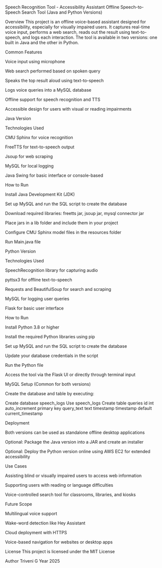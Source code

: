 Speech Recognition Tool - Accessibility Assistant
Offline Speech-to-Speech Search Tool (Java and Python Versions)

Overview
This project is an offline voice-based assistant designed for accessibility, especially for visually impaired users. It captures real-time voice input, performs a web search, reads out the result using text-to-speech, and logs each interaction. The tool is available in two versions: one built in Java and the other in Python.

Common Features

Voice input using microphone

Web search performed based on spoken query

Speaks the top result aloud using text-to-speech

Logs voice queries into a MySQL database

Offline support for speech recognition and TTS

Accessible design for users with visual or reading impairments

Java Version

Technologies Used

CMU Sphinx for voice recognition

FreeTTS for text-to-speech output

Jsoup for web scraping

MySQL for local logging

Java Swing for basic interface or console-based

How to Run

Install Java Development Kit (JDK)

Set up MySQL and run the SQL script to create the database

Download required libraries: freetts jar, jsoup jar, mysql connector jar

Place jars in a lib folder and include them in your project

Configure CMU Sphinx model files in the resources folder

Run Main.java file

Python Version

Technologies Used

SpeechRecognition library for capturing audio

pyttsx3 for offline text-to-speech

Requests and BeautifulSoup for search and scraping

MySQL for logging user queries

Flask for basic user interface

How to Run

Install Python 3.8 or higher

Install the required Python libraries using pip

Set up MySQL and run the SQL script to create the database

Update your database credentials in the script

Run the Python file

Access the tool via the Flask UI or directly through terminal input

MySQL Setup (Common for both versions)

Create the database and table by executing:

Create database speech_logs
Use speech_logs
Create table queries
id int auto_increment primary key
query_text text
timestamp timestamp default current_timestamp

Deployment

Both versions can be used as standalone offline desktop applications

Optional: Package the Java version into a JAR and create an installer

Optional: Deploy the Python version online using AWS EC2 for extended accessibility

Use Cases

Assisting blind or visually impaired users to access web information

Supporting users with reading or language difficulties

Voice-controlled search tool for classrooms, libraries, and kiosks

Future Scope

Multilingual voice support

Wake-word detection like Hey Assistant

Cloud deployment with HTTPS

Voice-based navigation for websites or desktop apps

License
This project is licensed under the MIT License

Author
Triveni G
Year 2025
